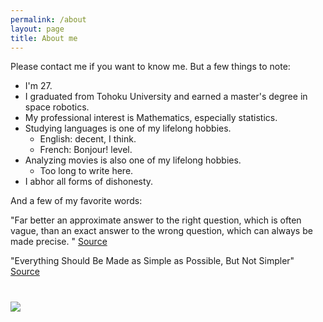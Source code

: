 ```yaml
---
permalink: /about
layout: page
title: About me
---
```


Please contact me if you want to know me.
But a few things to note:
* I'm 27.
* I graduated from Tohoku University and earned a master's degree in space robotics.
* My professional interest is Mathematics, especially statistics.
* Studying languages is one of my lifelong hobbies.
  * English: decent, I think.
  * French: Bonjour! level.
* Analyzing movies is also one of my lifelong hobbies.
  * Too long to write here.
* I abhor all forms of dishonesty.

And a few of my favorite words:

"Far better an approximate answer to the right question, which is often vague, than an exact answer to the wrong question, which can always be made precise. "
[Source](https://en.wikiquote.org/wiki/John_Tukey)

"Everything Should Be Made as Simple as Possible, But Not Simpler"
[Source](https://quoteinvestigator.com/2011/05/13/einstein-simple/)

# ![](https://www.jorgesanz.net/assets/imgs/me/jsanz_small4.png)

